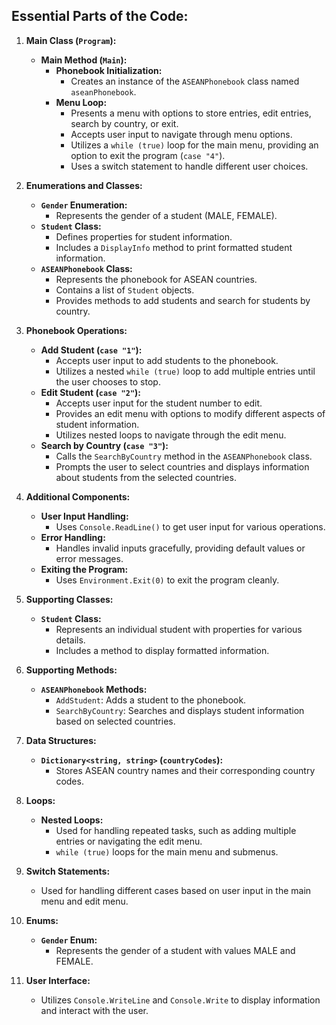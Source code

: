 ## Essential Parts of the Code:

1. **Main Class (`Program`):**
   - **Main Method (`Main`):**
     - **Phonebook Initialization:**
       - Creates an instance of the `ASEANPhonebook` class named `aseanPhonebook`.
     - **Menu Loop:**
       - Presents a menu with options to store entries, edit entries, search by country, or exit.
       - Accepts user input to navigate through menu options.
       - Utilizes a `while (true)` loop for the main menu, providing an option to exit the program (`case "4"`).
       - Uses a switch statement to handle different user choices.

2. **Enumerations and Classes:**
   - **`Gender` Enumeration:**
     - Represents the gender of a student (MALE, FEMALE).
   - **`Student` Class:**
     - Defines properties for student information.
     - Includes a `DisplayInfo` method to print formatted student information.
   - **`ASEANPhonebook` Class:**
     - Represents the phonebook for ASEAN countries.
     - Contains a list of `Student` objects.
     - Provides methods to add students and search for students by country.

3. **Phonebook Operations:**
   - **Add Student (`case "1"`):**
     - Accepts user input to add students to the phonebook.
     - Utilizes a nested `while (true)` loop to add multiple entries until the user chooses to stop.
   - **Edit Student (`case "2"`):**
     - Accepts user input for the student number to edit.
     - Provides an edit menu with options to modify different aspects of student information.
     - Utilizes nested loops to navigate through the edit menu.
   - **Search by Country (`case "3"`):**
     - Calls the `SearchByCountry` method in the `ASEANPhonebook` class.
     - Prompts the user to select countries and displays information about students from the selected countries.

4. **Additional Components:**
   - **User Input Handling:**
     - Uses `Console.ReadLine()` to get user input for various operations.
   - **Error Handling:**
     - Handles invalid inputs gracefully, providing default values or error messages.
   - **Exiting the Program:**
     - Uses `Environment.Exit(0)` to exit the program cleanly.

5. **Supporting Classes:**
   - **`Student` Class:**
     - Represents an individual student with properties for various details.
     - Includes a method to display formatted information.

6. **Supporting Methods:**
   - **`ASEANPhonebook` Methods:**
     - `AddStudent`: Adds a student to the phonebook.
     - `SearchByCountry`: Searches and displays student information based on selected countries.

7. **Data Structures:**
   - **`Dictionary<string, string>` (`countryCodes`):**
     - Stores ASEAN country names and their corresponding country codes.

8. **Loops:**
   - **Nested Loops:**
     - Used for handling repeated tasks, such as adding multiple entries or navigating the edit menu.
     - `while (true)` loops for the main menu and submenus.

9. **Switch Statements:**
   - Used for handling different cases based on user input in the main menu and edit menu.

10. **Enums:**
    - **`Gender` Enum:**
      - Represents the gender of a student with values MALE and FEMALE.

11. **User Interface:**
    - Utilizes `Console.WriteLine` and `Console.Write` to display information and interact with the user.
